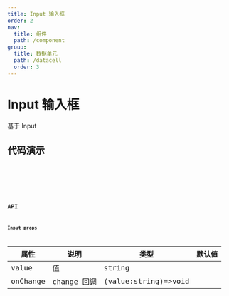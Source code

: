 ```yaml
---
title: Input 输入框
order: 2
nav:
  title: 组件
  path: /component
group:
  title: 数据单元
  path: /datacell
  order: 3
---
```


# Input 输入框

基于 Input 

## 代码演示

<code src="./demo/base.tsx" />


<code src="./demo/addon.tsx" />

<code src="./demo/password.tsx" />


## API

### Input props

| 属性     | 说明        | 类型                 | 默认值 |
| -------- | ----------- | -------------------- | ------ |
| value    | 值          | string               |        |
| onChange | change 回调 | (value:string)=>void |        |
